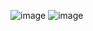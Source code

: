 ![image](https://github.com/user-attachments/assets/e0d3039a-0317-4d44-8d55-843b12ca268c)
![image](https://github.com/user-attachments/assets/e5934cc4-e0c7-4730-bfdb-190592b1484a)
